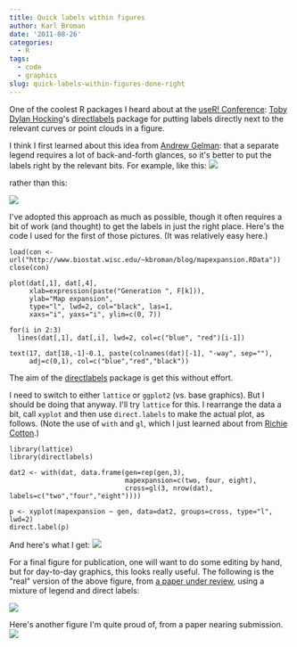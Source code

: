 ```yaml
---
title: Quick labels within figures
author: Karl Broman
date: '2011-08-26'
categories:
  - R
tags:
  - code
  - graphics
slug: quick-labels-within-figures-done-right
---
```


One of the coolest R packages I heard about at the [useR! Conference](http://www.warwick.ac.uk/statsdept/user-2011/): [Toby Dylan Hocking](http://cbio.ensmp.fr/~thocking/)'s [directlabels](http://directlabels.r-forge.r-project.org/) package for putting labels directly next to the relevant curves or point clouds in a figure.

I think I first learned about this idea from [Andrew Gelman](http://www.andrewgelman.com): that a separate legend requires a lot of back-and-forth glances, so it's better to put the labels right by the relevant bits. For example, like this:
![](http://kbroman.files.wordpress.com/2011/08/direct_by_hand.png)
<!-- more -->rather than this:
![](http://kbroman.files.wordpress.com/2011/08/legend.png)

I've adopted this approach as much as possible, though it often requires a bit of work (and thought) to get the labels in just the right place. Here's the code I used for the first of those pictures. (It was relatively easy here.)

````
load(con <- url("http://www.biostat.wisc.edu/~kbroman/blog/mapexpansion.RData"))
close(con)

plot(dat[,1], dat[,4],
     xlab=expression(paste("Generation ", F[k])),
     ylab="Map expansion",
     type="l", lwd=2, col="black", las=1,
     xaxs="i", yaxs="i", ylim=c(0, 7))

for(i in 2:3)
  lines(dat[,1], dat[,i], lwd=2, col=c("blue", "red")[i-1])

text(17, dat[18,-1]-0.1, paste(colnames(dat)[-1], "-way", sep=""),
     adj=c(0,1), col=c("blue","red","black"))
````

The aim of the [directlabels](http://directlabels.r-forge.r-project.org/) package is get this without effort.

I need to switch to either `lattice` or `ggplot2` (vs. base graphics). But I should be doing that anyway. I'll try `lattice` for this. I rearrange the data a bit, call `xyplot` and then use `direct.labels` to make the actual plot, as follows. (Note the use of `with` and `gl`, which I just learned about from [Richie Cotton](http://4dpiecharts.com/2011/08/22/more-useless-statistics/).)

````
library(lattice)
library(directlabels)

dat2 <- with(dat, data.frame(gen=rep(gen,3),
                             mapexpansion=c(two, four, eight),
                             cross=gl(3, nrow(dat), labels=c("two","four","eight"))))

p <- xyplot(mapexpansion ~ gen, data=dat2, groups=cross, type="l", lwd=2)
direct.label(p)
````

And here's what I get:
![](http://kbroman.files.wordpress.com/2011/08/from_directlabels.png)

For a final figure for publication, one will want to do some editing by hand, but for day-to-day graphics, this looks really useful. The following is the "real" version of the above figure, from [a paper under review](http://www.biostat.wisc.edu/~kbroman/publications/preCCprob.pdf), using a mixture of legend and direct labels:

![](http://kbroman.files.wordpress.com/2011/08/fig_in_paper.png)

Here's another figure I'm quite proud of, from a paper nearing submission.
![](http://kbroman.files.wordpress.com/2011/08/phyloqtl.png)
